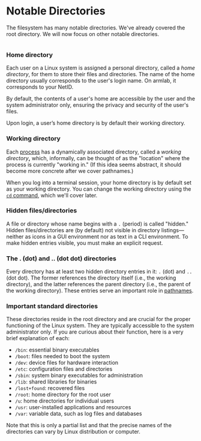 # Notable Directories

The filesystem has many notable directories. We've already covered the root directory. We will now focus on other notable directories.&#x20;

<figure><img src="https://lh4.googleusercontent.com/BheXyNU0t154mGoTPcX5POBMs60EjSzSdkn4LJezjzPwmA2I4ABbsnOBp3Errnc2t11JstAjl_JbDticzMOhV42yBJ5OMRF5ZyogG0grk_UKCEIFQ_M3rw1P0LazjLliGXaC6lr9QKD2yRIkupm5j50" alt=""><figcaption></figcaption></figure>

### Home directory

Each user on a Linux system is assigned a personal directory, called a _home directory_, for them to store their files and directories. The name of the home directory usually corresponds to the user's login name. On armlab, it corresponds to your NetID.&#x20;

By default, the contents of a user's home are accessible by the user and the system administrator only, ensuring the privacy and security of the user's files.

Upon login, a user’s home directory is by default their working directory.

### Working directory

Each [process](../../appendices/operating-systems/process.md) has a dynamically associated directory, called a _working directory_**,** which, informally, can be thought of as the "location" where the process is currently "working in." (If this idea seems abstract, it should become more concrete after we cover pathnames.)

When you log into a terminal session, your home directory is by default set as your working directory. You can change the working directory using the [`cd` command](../../bash/navigating-the-filesystem/cd-change-working-directory.md), which we'll cover later.

### Hidden files/directories

A file or directory whose name begins with a `.` (period) is called "hidden." Hidden files/directories are (by default) not visible in directory listings—neither as icons in a GUI environment nor as text in a CLI environment. To make hidden entries visible, you must make an explicit request. &#x20;

### The . (dot) and .. (dot dot) directories

Every directory has at least two hidden directory entries in it: `.` (dot) and `..` (dot dot). The former references the directory itself (i.e., the working directory), and the latter references the parent directory (i.e., the parent of the working directory). These entries serve an important role in [pathnames](pathnames.md).&#x20;

### Important standard directories

These directories reside in the root directory and are crucial for the proper functioning of the Linux system. They are typically accessible to the system administrator only. If you are curious about their function, here is a very brief explanation of each:

* `/bin`: essential binary executables
* `/boot`: files needed to boot the system
* `/dev`: device files for hardware interaction
* `/etc`: configuration files and directories
* `/sbin`: system binary executables for administration
* `/lib`: shared libraries for binaries
* `/lost+found`: recovered files
* `/root`: home directory for the root user
* `/u`: home directories for individual users
* `/usr`: user-installed applications and resources
* `/var`: variable data, such as log files and databases

Note that this is only a partial list and that the precise names of the directories can vary by Linux distribution or computer.



